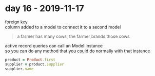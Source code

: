 # day 16 - 2019-11-17

foreign key  
column added to a model to connect it to a second model  

> a farmer has many cows, the farmer brands those cows  

active record queries can call an Model instance  
so you can do any method that you could do normally with that instance  

```ruby  
product = Product.first  
supplier = product.supplier  
supplier.name  
```

